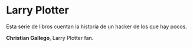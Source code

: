 # Larry Plotter

Esta serie de libros cuentan la historia de un hacker de los que hay pocos.

**Christian Gallego**, Larry Plotter fan.
